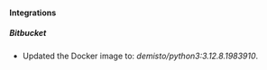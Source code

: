 
#### Integrations

##### Bitbucket

- Updated the Docker image to: *demisto/python3:3.12.8.1983910*.

